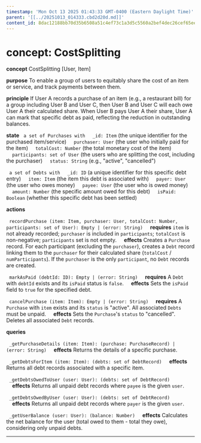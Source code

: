 ```yaml
---
timestamp: 'Mon Oct 13 2025 01:43:33 GMT-0400 (Eastern Daylight Time)'
parent: '[[../20251013_014333.cbd2d20d.md]]'
content_id: 8dac12188bb70d35b6508a51c4ef73c1a3d5c5560a2bef4dec26cef65ee10e44
---
```


# concept: CostSplitting

**concept** CostSplitting \[User, Item]

**purpose** To enable a group of users to equitably share the cost of an item or service, and track payments between them.

**principle** If User A records a purchase of an item (e.g., a restaurant bill) for a group including User B and User C, then User B and User C will each owe User A their calculated share. When User B pays User A their share, User A can mark that specific debt as paid, reflecting the reduction in outstanding balances.

**state**
  `a set of Purchases with`
    `_id: Item` (the unique identifier for the purchased item/service)
    `purchaser: User` (the user who initially paid for the item)
    `totalCost: Number` (the total monetary cost of the item)
    `participants: set of User` (the users who are splitting the cost, including the purchaser)
    `status: String` (e.g., "active", "cancelled")

  `a set of Debts with`
    `_id: ID` (a unique identifier for this specific debt entry)
    `item: Item` (the item this debt is associated with)
    `payer: User` (the user who owes money)
    `payee: User` (the user who is owed money)
    `amount: Number` (the specific amount owed for this debt)
    `isPaid: Boolean` (whether this specific debt has been settled)

**actions**

  `recordPurchase (item: Item, purchaser: User, totalCost: Number, participants: set of User): Empty | (error: String)`
    **requires** `item` is not already recorded; `purchaser` is included in `participants`; `totalCost` is non-negative; `participants` set is not empty.
    **effects** Creates a `Purchase` record. For each participant (excluding the `purchaser`), creates a `Debt` record linking them to the `purchaser` for their calculated share (`totalCost` / `numParticipants`). If the `purchaser` is the only `participant`, no `Debt` records are created.

  `markAsPaid (debtId: ID): Empty | (error: String)`
    **requires** A `Debt` with `debtId` exists and its `isPaid` status is `false`.
    **effects** Sets the `isPaid` field to `true` for the specified debt.

  `cancelPurchase (item: Item): Empty | (error: String)`
    **requires** A `Purchase` with `item` exists and its `status` is "active". All associated `Debts` must be unpaid.
    **effects** Sets the `Purchase`'s `status` to "cancelled". Deletes all associated `Debt` records.

**queries**

  `_getPurchaseDetails (item: Item): (purchase: PurchaseRecord) | (error: String)`
    **effects** Returns the details of a specific purchase.

  `_getDebtsForItem (item: Item): (debts: set of DebtRecord)`
    **effects** Returns all debt records associated with a specific item.

  `_getDebtsOwedToUser (user: User): (debts: set of DebtRecord)`
    **effects** Returns all unpaid debt records where `payee` is the given `user`.

  `_getDebtsOwedByUser (user: User): (debts: set of DebtRecord)`
    **effects** Returns all unpaid debt records where `payer` is the given `user`.

  `_getUserBalance (user: User): (balance: Number)`
    **effects** Calculates the net balance for the user (total owed to them - total they owe), considering only unpaid debts.

***
